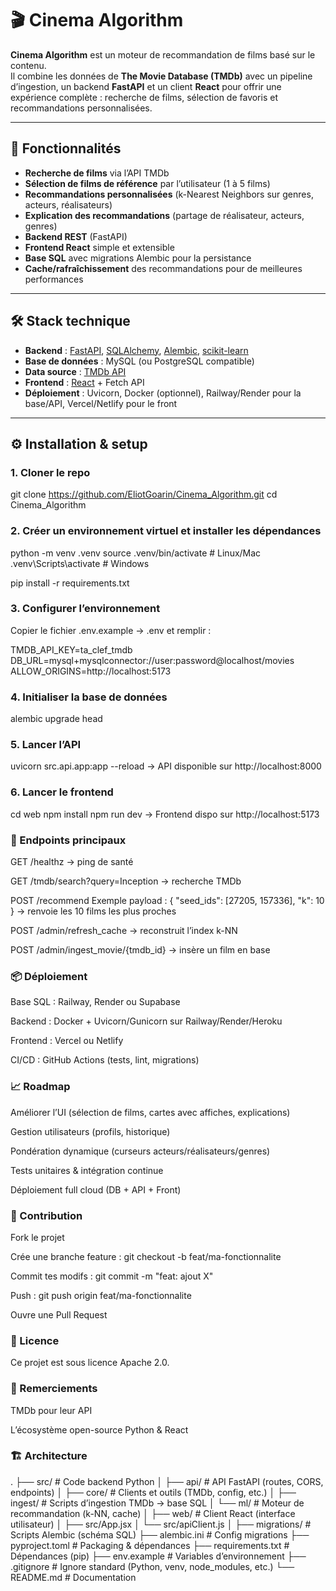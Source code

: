 # 🎬 Cinema Algorithm

**Cinema Algorithm** est un moteur de recommandation de films basé sur le contenu.  
Il combine les données de **The Movie Database (TMDb)** avec un pipeline d’ingestion, un backend **FastAPI** et un client **React** pour offrir une expérience complète : recherche de films, sélection de favoris et recommandations personnalisées.

---

## 🚀 Fonctionnalités

- **Recherche de films** via l’API TMDb  
- **Sélection de films de référence** par l’utilisateur (1 à 5 films)  
- **Recommandations personnalisées** (k-Nearest Neighbors sur genres, acteurs, réalisateurs)  
- **Explication des recommandations** (partage de réalisateur, acteurs, genres)  
- **Backend REST** (FastAPI)  
- **Frontend React** simple et extensible  
- **Base SQL** avec migrations Alembic pour la persistance  
- **Cache/rafraîchissement** des recommandations pour de meilleures performances  

---

## 🛠️ Stack technique

- **Backend** : [FastAPI](https://fastapi.tiangolo.com/), [SQLAlchemy](https://www.sqlalchemy.org/), [Alembic](https://alembic.sqlalchemy.org/), [scikit-learn](https://scikit-learn.org/)  
- **Base de données** : MySQL (ou PostgreSQL compatible)  
- **Data source** : [TMDb API](https://developer.themoviedb.org/)  
- **Frontend** : [React](https://react.dev/) + Fetch API  
- **Déploiement** : Uvicorn, Docker (optionnel), Railway/Render pour la base/API, Vercel/Netlify pour le front  

---

## ⚙️ Installation & setup

### 1. Cloner le repo

git clone https://github.com/EliotGoarin/Cinema_Algorithm.git
cd Cinema_Algorithm
### 2. Créer un environnement virtuel et installer les dépendances

python -m venv .venv
source .venv/bin/activate    # Linux/Mac
.venv\Scripts\activate       # Windows

pip install -r requirements.txt
### 3. Configurer l’environnement
Copier le fichier .env.example → .env et remplir :

TMDB_API_KEY=ta_clef_tmdb
DB_URL=mysql+mysqlconnector://user:password@localhost/movies
ALLOW_ORIGINS=http://localhost:5173
### 4. Initialiser la base de données

alembic upgrade head
### 5. Lancer l’API

uvicorn src.api.app:app --reload
→ API disponible sur http://localhost:8000

### 6. Lancer le frontend

cd web
npm install
npm run dev
→ Frontend dispo sur http://localhost:5173

### 🔌 Endpoints principaux
GET /healthz → ping de santé

GET /tmdb/search?query=Inception → recherche TMDb

POST /recommend
Exemple payload :
{
  "seed_ids": [27205, 157336],
  "k": 10
}
→ renvoie les 10 films les plus proches

POST /admin/refresh_cache → reconstruit l’index k-NN

POST /admin/ingest_movie/{tmdb_id} → insère un film en base

### 📦 Déploiement
Base SQL : Railway, Render ou Supabase

Backend : Docker + Uvicorn/Gunicorn sur Railway/Render/Heroku

Frontend : Vercel ou Netlify

CI/CD : GitHub Actions (tests, lint, migrations)

### 📈 Roadmap
 Améliorer l’UI (sélection de films, cartes avec affiches, explications)

 Gestion utilisateurs (profils, historique)

 Pondération dynamique (curseurs acteurs/réalisateurs/genres)

 Tests unitaires & intégration continue

 Déploiement full cloud (DB + API + Front)

### 🤝 Contribution
Fork le projet

Crée une branche feature : git checkout -b feat/ma-fonctionnalite

Commit tes modifs : git commit -m "feat: ajout X"

Push : git push origin feat/ma-fonctionnalite

Ouvre une Pull Request

### 📜 Licence
Ce projet est sous licence Apache 2.0.

### 🙏 Remerciements
TMDb pour leur API

L’écosystème open-source Python & React

### 🏗️ Architecture

.
├── src/                  # Code backend Python
│   ├── api/              # API FastAPI (routes, CORS, endpoints)
│   ├── core/             # Clients et outils (TMDb, config, etc.)
│   ├── ingest/           # Scripts d’ingestion TMDb → base SQL
│   └── ml/               # Moteur de recommandation (k-NN, cache)
│
├── web/                  # Client React (interface utilisateur)
│   ├── src/App.jsx
│   └── src/apiClient.js
│
├── migrations/           # Scripts Alembic (schéma SQL)
├── alembic.ini           # Config migrations
├── pyproject.toml        # Packaging & dépendances
├── requirements.txt      # Dépendances (pip)
├── env.example           # Variables d’environnement
├── .gitignore            # Ignore standard (Python, venv, node_modules, etc.)
└── README.md             # Documentation